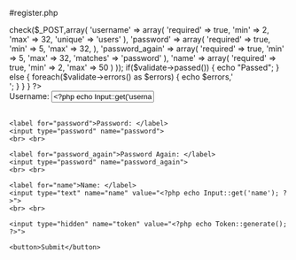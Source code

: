 #register.php
<?php 

require_once 'core/init.php';

if(Input::exists('post')) {
	$validate = new Validate();
	$validation = $validate->check($_POST,array(
		'username'		=> array(
			'required'	=> true,
			'min'		=> 2,
			'max'		=> 32,
			'unique'	=> 'users'
		),

		'password'		=> array(
			'required'	=> true,
			'min'		=> 5,
			'max'		=> 32,
		),

		'password_again'	=> array(
			'required'		=> true,
			'min'			=> 5,
			'max'			=> 32,
			'matches'		=> 'password'
		),

		'name'			=> array(
			'required'	=> true,
			'min'		=> 2,
			'max'		=> 50
		)
	));

	if($validate->passed()) {
		echo "Passed";
	} else {
		foreach($validate->errors() as $errors)
		{
			echo $errors,'<br>';
		}
	}
}


?>


<form action="" method="post">
	<label for="username">Username: </label>
	<input type="text" name="username" value="<?php echo Input::get('username'); ?>">
	<br> <br>

	<label for="password">Password: </label>
	<input type="password" name="password">
	<br> <br>

	<label for="password_again">Password Again: </label>
	<input type="password" name="password_again">
	<br> <br>

	<label for="name">Name: </label>
	<input type="text" name="name" value="<?php echo Input::get('name'); ?>">
	<br> <br>

	<input type="hidden" name="token" value="<?php echo Token::generate(); ?>">

	<button>Submit</button>
</form>
